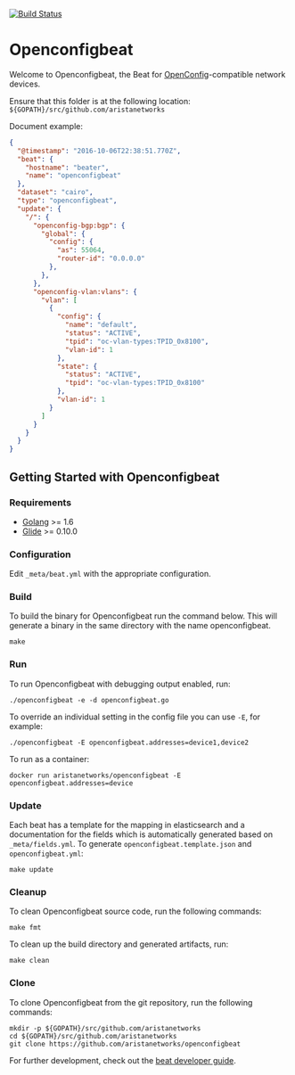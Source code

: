 [![Build Status](https://travis-ci.org/aristanetworks/openconfigbeat.svg?branch=master)](https://travis-ci.org/aristanetworks/openconfigbeat)

# Openconfigbeat

Welcome to Openconfigbeat, the Beat for [OpenConfig](http://openconfig.net)-compatible network devices.

Ensure that this folder is at the following location:
`${GOPATH}/src/github.com/aristanetworks`

Document example:

```json
{
  "@timestamp": "2016-10-06T22:38:51.770Z",
  "beat": {
    "hostname": "beater",
    "name": "openconfigbeat"
  },
  "dataset": "cairo",
  "type": "openconfigbeat",
  "update": {
    "/": {
      "openconfig-bgp:bgp": {
        "global": {
          "config": {
            "as": 55064,
            "router-id": "0.0.0.0"
          },
        },
      },
      "openconfig-vlan:vlans": {
        "vlan": [
          {
            "config": {
              "name": "default",
              "status": "ACTIVE",
              "tpid": "oc-vlan-types:TPID_0x8100",
              "vlan-id": 1
            },
            "state": {
              "status": "ACTIVE",
              "tpid": "oc-vlan-types:TPID_0x8100"
            },
            "vlan-id": 1
          }
        ]
      }
    }
  }
}
```

## Getting Started with Openconfigbeat

### Requirements

* [Golang](https://golang.org/dl/) >= 1.6
* [Glide](https://github.com/Masterminds/glide) >= 0.10.0

### Configuration
Edit `_meta/beat.yml` with the appropriate configuration.

### Build

To build the binary for Openconfigbeat run the command below. This will generate a binary
in the same directory with the name openconfigbeat.

```
make
```


### Run

To run Openconfigbeat with debugging output enabled, run:

```
./openconfigbeat -e -d openconfigbeat.go
```

To override an individual setting in the config file you can use `-E`, for example:
```
./openconfigbeat -E openconfigbeat.addresses=device1,device2
```

To run as a container:

```
docker run aristanetworks/openconfigbeat -E openconfigbeat.addresses=device
```


### Update

Each beat has a template for the mapping in elasticsearch and a documentation for the fields
which is automatically generated based on `_meta/fields.yml`.
To generate `openconfigbeat.template.json` and `openconfigbeat.yml`:

```
make update
```


### Cleanup

To clean  Openconfigbeat source code, run the following commands:

```
make fmt
```

To clean up the build directory and generated artifacts, run:

```
make clean
```


### Clone

To clone Openconfigbeat from the git repository, run the following commands:

```
mkdir -p ${GOPATH}/src/github.com/aristanetworks
cd ${GOPATH}/src/github.com/aristanetworks
git clone https://github.com/aristanetworks/openconfigbeat
```


For further development, check out the [beat developer guide](https://www.elastic.co/guide/en/beats/libbeat/current/new-beat.html).
